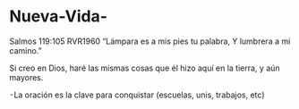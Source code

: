 # Nueva-Vida-
Salmos‬ ‭119‬:‭105‬ ‭RVR1960 “Lámpara es a mis pies tu palabra, Y lumbrera a mi camino.” ‭‭

Si creo en Dios, haré las mismas cosas que él hizo aquí en la tierra, y aún mayores.

⁃La oración es la clave para conquistar (escuelas, unis, trabajos, etc)
